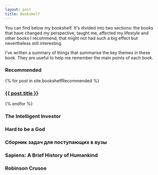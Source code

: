 ```yaml
---
layout: post
title: Bookshelf
---
```


You can find below my bookshelf. It's divided into two sections: the books that have changed my perspective, taught me, affected my lifestyle and other books I recommend, that might not had such a big effect but nevertheless still interesting.

I've written a summary of things that summarise the key themes in these book. They are useful to help me remember the main points of each book.

### Recommended

{% for post in site.bookshelfRecommended %}

<h3><a href="{{ post.url }}">{{ post.title }}</a></h3>

{% endfor %}

<h3>The Intelligent Investor</h3>
<h3>Hard to be a God</h3>
<h3>Сборник задач для поступающих в вузы</h3>
<h3>Sapiens: A Brief History of Humankind</h3>
<h3>Robinson Crusoe</h3>
